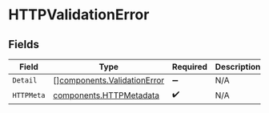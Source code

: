 # HTTPValidationError


## Fields

| Field                                                                      | Type                                                                       | Required                                                                   | Description                                                                |
| -------------------------------------------------------------------------- | -------------------------------------------------------------------------- | -------------------------------------------------------------------------- | -------------------------------------------------------------------------- |
| `Detail`                                                                   | [][components.ValidationError](../../models/components/validationerror.md) | :heavy_minus_sign:                                                         | N/A                                                                        |
| `HTTPMeta`                                                                 | [components.HTTPMetadata](../../models/components/httpmetadata.md)         | :heavy_check_mark:                                                         | N/A                                                                        |